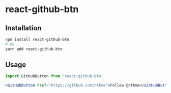 # react-github-btn

## Installation

``` sh
npm install react-github-btn
# OR
yarn add react-github-btn
```

## Usage

``` jsx
import GitHubButton from 'react-github-btn'

<GitHubButton href="https://github.com/ntkme">Follow @ntkme</GitHubButton>
```
